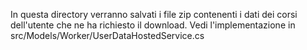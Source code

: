 In questa directory verranno salvati i file zip contenenti i dati dei corsi dell'utente che ne ha richiesto il download.
Vedi l'implementazione in src/Models/Worker/UserDataHostedService.cs